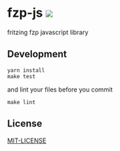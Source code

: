 # fzp-js  ![](https://paulvollmer.net/fzp-js/badge.svg)

fritzing fzp javascript library

## Development
```
yarn install
make test
```

and lint your files before you commit
```
make lint
```

## License
[MIT-LICENSE](LICENSE)
